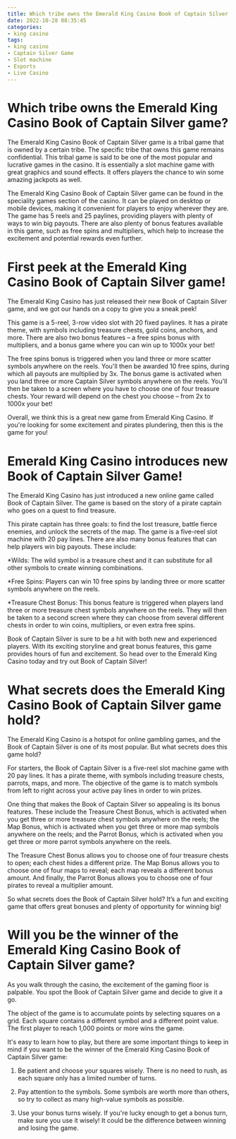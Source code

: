 ```yaml
---
title: Which tribe owns the Emerald King Casino Book of Captain Silver game
date: 2022-10-28 08:35:45
categories:
- king casino
tags:
- king casino
- Captain Silver Game
- Slot machine
- Esports
- Live Casino
---
```



#  Which tribe owns the Emerald King Casino Book of Captain Silver game?

The Emerald King Casino Book of Captain Silver game is a tribal game that is owned by a certain tribe. The specific tribe that owns this game remains confidential. This tribal game is said to be one of the most popular and lucrative games in the casino. It is essentially a slot machine game with great graphics and sound effects. It offers players the chance to win some amazing jackpots as well.

The Emerald King Casino Book of Captain Silver game can be found in the speciality games section of the casino. It can be played on desktop or mobile devices, making it convenient for players to enjoy wherever they are. The game has 5 reels and 25 paylines, providing players with plenty of ways to win big payouts. There are also plenty of bonus features available in this game, such as free spins and multipliers, which help to increase the excitement and potential rewards even further.

#  First peek at the Emerald King Casino Book of Captain Silver game!

The Emerald King Casino has just released their new Book of Captain Silver game, and we got our hands on a copy to give you a sneak peek!

This game is a 5-reel, 3-row video slot with 20 fixed paylines. It has a pirate theme, with symbols including treasure chests, gold coins, anchors, and more. There are also two bonus features – a free spins bonus with multipliers, and a bonus game where you can win up to 1000x your bet!

The free spins bonus is triggered when you land three or more scatter symbols anywhere on the reels. You'll then be awarded 10 free spins, during which all payouts are multiplied by 3x. The bonus game is activated when you land three or more Captain Silver symbols anywhere on the reels. You'll then be taken to a screen where you have to choose one of four treasure chests. Your reward will depend on the chest you choose – from 2x to 1000x your bet!

Overall, we think this is a great new game from Emerald King Casino. If you're looking for some excitement and pirates plundering, then this is the game for you!

#  Emerald King Casino introduces new Book of Captain Silver Game!

The Emerald King Casino has just introduced a new online game called Book of Captain Silver. The game is based on the story of a pirate captain who goes on a quest to find treasure.

This pirate captain has three goals: to find the lost treasure, battle fierce enemies, and unlock the secrets of the map. The game is a five-reel slot machine with 20 pay lines. There are also many bonus features that can help players win big payouts. These include:

*Wilds: The wild symbol is a treasure chest and it can substitute for all other symbols to create winning combinations.

*Free Spins: Players can win 10 free spins by landing three or more scatter symbols anywhere on the reels.

*Treasure Chest Bonus: This bonus feature is triggered when players land three or more treasure chest symbols anywhere on the reels. They will then be taken to a second screen where they can choose from several different chests in order to win coins, multipliers, or even extra free spins.

Book of Captain Silver is sure to be a hit with both new and experienced players. With its exciting storyline and great bonus features, this game provides hours of fun and excitement. So head over to the Emerald King Casino today and try out Book of Captain Silver!

#  What secrets does the Emerald King Casino Book of Captain Silver game hold?

The Emerald King Casino is a hotspot for online gambling games, and the Book of Captain Silver is one of its most popular. But what secrets does this game hold?

For starters, the Book of Captain Silver is a five-reel slot machine game with 20 pay lines. It has a pirate theme, with symbols including treasure chests, parrots, maps, and more. The objective of the game is to match symbols from left to right across your active pay lines in order to win prizes.

One thing that makes the Book of Captain Silver so appealing is its bonus features. These include the Treasure Chest Bonus, which is activated when you get three or more treasure chest symbols anywhere on the reels; the Map Bonus, which is activated when you get three or more map symbols anywhere on the reels; and the Parrot Bonus, which is activated when you get three or more parrot symbols anywhere on the reels.

The Treasure Chest Bonus allows you to choose one of four treasure chests to open; each chest hides a different prize. The Map Bonus allows you to choose one of four maps to reveal; each map reveals a different bonus amount. And finally, the Parrot Bonus allows you to choose one of four pirates to reveal a multiplier amount.

So what secrets does the Book of Captain Silver hold? It’s a fun and exciting game that offers great bonuses and plenty of opportunity for winning big!

#  Will you be the winner of the Emerald King Casino Book of Captain Silver game?

As you walk through the casino, the excitement of the gaming floor is palpable. You spot the Book of Captain Silver game and decide to give it a go.

The object of the game is to accumulate points by selecting squares on a grid. Each square contains a different symbol and a different point value. The first player to reach 1,000 points or more wins the game.

It's easy to learn how to play, but there are some important things to keep in mind if you want to be the winner of the Emerald King Casino Book of Captain Silver game:

1. Be patient and choose your squares wisely. There is no need to rush, as each square only has a limited number of turns.

2. Pay attention to the symbols. Some symbols are worth more than others, so try to collect as many high-value symbols as possible.

3. Use your bonus turns wisely. If you're lucky enough to get a bonus turn, make sure you use it wisely! It could be the difference between winning and losing the game.